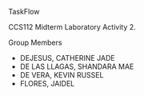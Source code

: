TaskFlow

CCS112 Midterm Laboratory Activity 2.

Group Members
- DEJESUS, CATHERINE JADE
- DE LAS LLAGAS, SHANDARA MAE
- DE VERA, KEVIN RUSSEL
- FLORES, JAIDEL


